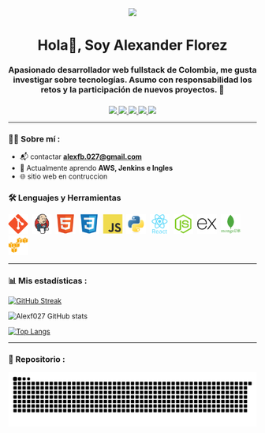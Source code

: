 <div id="header" align="center">
    <img src="https://media.giphy.com/media/v1.Y2lkPTc5MGI3NjExYjIwOWUxZGY1ODg1Mzc3NTJjNDI5ZGQ4M2I3N2FmYzdlYWNmZWI4MyZlcD12MV9pbnRlcm5hbF9naWZzX2dpZklkJmN0PWc/CpsrBoNWF9tZvbTZw5/giphy.gif" width=200>
    <h1 align="center">Hola👋, Soy Alexander Florez</h1>
    <h3 align="center">Apasionado desarrollador web fullstack de Colombia, me gusta investigar sobre tecnologías.
        Asumo con responsabilidad los retos y la participación de nuevos proyectos. 🚩<h3>
</div>
<div id="badges" align="center">
    <a href="https://twitter.com/alexf027?s=11&t=tV71vZgOpY1A2y6oA6ys9Q" targe="_blank">
    <img src="https://img.shields.io/badge/-Twitter-1DA1F2?style=for-the-badge&logo=twitter&logoColor=white" targe="_blank">
    </a>
    <a href="https://www.linkedin.com/in/alexander-florez-772109268" targe="_blank">
    <img src="https://img.shields.io/badge/-LinkedIn-%230077B5?style=for-the-badge&logo=linkedin&logoColor=white" targe="_blank">
    </a>
    <a href="https://discord.com/users/1071968296162820177" targe="_blank">
    <img src="https://img.shields.io/badge/-Discord-404EED?style=for-the-badge&logo=discord&logoColor=white" targe="_blank">
    </a>
    <a href="https://alexfb027.slack.com" targe="_blank">
    <img src="https://img.shields.io/badge/-Slack-4A154B?style=for-the-badge&logo=slack&logoColor=white" targe="_blank">
    </a>
    <a href="https://instagram.com/alex.f207?igshid=OGQ5ZDc2ODk2ZA==" targe="_blank">
    <img src="https://img.shields.io/badge/-Instagram-d62e81?style=for-the-badge&logo=instagram&logoColor=white" targe="_blank">
    </a>
</div>

---

### 👨‍💻 Sobre mí :
   
- 📬 contactar **alexfb.027@gmail.com**
- 🧠 Actualmente aprendo **AWS, Jenkins e Ingles**
- 🌐 sitio web en contruccion
    
<div align="left">
  <h3>🛠️ Lenguajes y Herramientas</h3>
   <div>
       <img src="https://github.com/devicons/devicon/blob/master/icons/git/git-original.svg" title="Git" alt="Git" width="40" height="40">&nbsp;
       <img src="https://github.com/devicons/devicon/blob/master/icons/jenkins/jenkins-original.svg" title="Jenkins" width="40" height="40">&nbsp;
       <img src="https://github.com/devicons/devicon/blob/master/icons/html5/html5-original.svg" title="HTML5" alt="HTML" width="40" height="40">&nbsp;
       <img src="https://github.com/devicons/devicon/blob/master/icons/css3/css3-original.svg" title="CSS3" alt="CSS" width="40" height="40">&nbsp;
       <img src="https://github.com/devicons/devicon/blob/master/icons/javascript/javascript-original.svg" title="JavaScript" alt="JavaScript" width="40" height="40">&nbsp;
       <img src="https://github.com/devicons/devicon/blob/master/icons/python/python-original.svg" title="Python" alt="Python" width="40" height="40">&nbsp;
       <img src="https://github.com/devicons/devicon/blob/master/icons/react/react-original-wordmark.svg" title="React" alt="React" width="40" height="40">&nbsp;
       <img src="https://github.com/devicons/devicon/blob/master/icons/nodejs/nodejs-original.svg" title="NodeJs" alt="NodeJs" width="40" height="40">&nbsp;
       <img src="https://github.com/devicons/devicon/blob/master/icons/express/express-original.svg" title="Express" alt="Express" width="40" height="40">&nbsp;
       <img src="https://github.com/devicons/devicon/blob/master/icons/mongodb/mongodb-plain-wordmark.svg" title="MongoDB" alt="MongoDB" width="40" height="40">&nbsp;
       <img src="https://github.com/devicons/devicon/blob/master/icons/amazonwebservices/amazonwebservices-original.svg" title="AWS" alt="AWS" width="40" height="40">
    </div>
</div> 
       
---
        
### 📊 Mis estadísticas :
[![GitHub Streak](https://github-readme-streak-stats.herokuapp.com?user=Alexf027&theme=tokyonight&hide_border=FALSO)](https://git.io/streak-stats)
        
![Alexf027 GitHub stats](https://github-readme-stats.vercel.app/api?username=Alexf027&show_icons=true&theme=tokyonight)
        
[![Top Langs](https://github-readme-stats.vercel.app/api/top-langs/?username=Alexf027&theme=tokyonight)](https://github.com/Alexf027/github-readme-stats)
        
---
        
### 🐍 Repositorio :

<img src="https://raw.githubusercontent.com/7oSkaaa/7oSkaaa/output/github-contribution-grid-snake.svg" alt="Snake">

